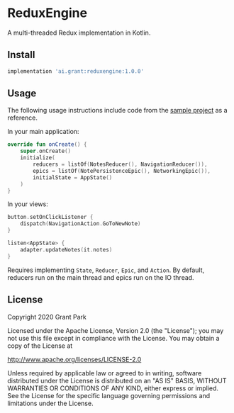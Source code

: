 # ReduxEngine
A multi-threaded Redux implementation in Kotlin.

## Install
```groovy
implementation 'ai.grant:reduxengine:1.0.0'
```

## Usage
The following usage instructions include code from the [sample project](https://github.com/grant-park/ReduxEngineSampleProject) as a reference.

In your main application:

```kotlin
override fun onCreate() {
    super.onCreate()
    initialize(
        reducers = listOf(NotesReducer(), NavigationReducer()),
        epics = listOf(NotePersistenceEpic(), NetworkingEpic()),
        initialState = AppState()
    )
}
```

In your views:

```kotlin
button.setOnClickListener {
    dispatch(NavigationAction.GoToNewNote)
}

listen<AppState> {
    adapter.updateNotes(it.notes)
}
```

Requires implementing `State`, `Reducer`, `Epic`, and `Action`. By default, reducers run on the main thread and epics run on the IO thread.

## License

Copyright 2020 Grant Park

Licensed under the Apache License, Version 2.0 (the "License");
you may not use this file except in compliance with the License.
You may obtain a copy of the License at

   http://www.apache.org/licenses/LICENSE-2.0

Unless required by applicable law or agreed to in writing, software
distributed under the License is distributed on an "AS IS" BASIS,
WITHOUT WARRANTIES OR CONDITIONS OF ANY KIND, either express or implied.
See the License for the specific language governing permissions and
limitations under the License.
